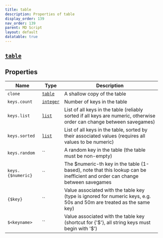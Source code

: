 ```yaml
---
title: table
description: Properties of table
display_order: 139
nav_order: 139
parent: MD Script
layout: default
datatable: true
---
```


##  [`table`](./table.html) 


## Properties

| Name | Type | Description |
|------|------|-------------|
| `clone` | [`table`](./table.html) | A shallow copy of the table |
| `keys.count` | [`integer`](./integer.html) | Number of keys in the table |
| `keys.list` | [`list`](./list.html) | List of all keys in the table (reliably sorted if all keys are numeric, otherwise order can change between savegames) |
| `keys.sorted` | [`list`](./list.html) | List of all keys in the table, sorted by their associated values (requires all values to be numeric) |
| `keys.random` | `` | A random key in the table (the table must be non-empty) |
| `keys.{$numeric}` | `` | The $numeric-th key in the table (1-based), note that this lookup can be inefficient and order can change between savegames |
| `{$key}` | `` | Value associated with the table key (type is ignored for numeric keys, e.g. 50s and 50m are treated as the same key) |
| `$<keyname>` | `` | Value associated with the table key (shortcut for {'$<keyname>'}, all string keys must begin with '$') |



